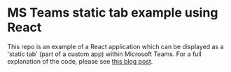 # MS Teams static tab example using React

This repo is an example of a React application which can be displayed as a 'static tab' (part of a custom app) within Microsoft Teams. For a full explanation of the code, please see [this blog post](https://medium.com/swlh/building-a-ms-teams-app-using-react-fluentui-82a78b3a7de7).